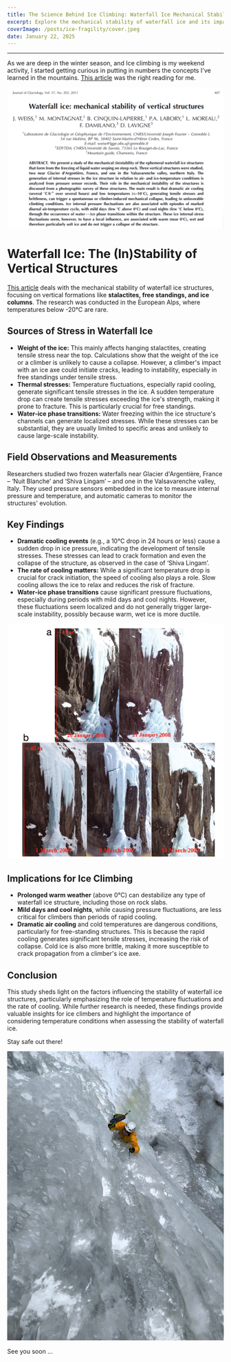 ```yaml
---
title: The Science Behind Ice Climbing: Waterfall Ice Mechanical Stability
excerpt: Explore the mechanical stability of waterfall ice and its impact on ice climbing safety.
coverImage: /posts/ice-fragility/cover.jpeg
date: January 22, 2025
---
```

---

As we are deep in the winter season, and Ice climbing is my weekend activity, I started getting curious in putting in numbers the concepts I've learned in the mountains. [This article](https://www.cambridge.org/core/journals/journal-of-glaciology/article/waterfall-ice-mechanical-stability-of-vertical-structures/BA97B8E2B265C97A5EE9531506CE4F58) was the right reading for me.

<img src="../../_images/posts/ice-fragility/paper-image.png" alt="" class=blogpost-image />
<br>



# Waterfall Ice: The (In)Stability of Vertical Structures

[This article](https://www.cambridge.org/core/journals/journal-of-glaciology/article/waterfall-ice-mechanical-stability-of-vertical-structures/BA97B8E2B265C97A5EE9531506CE4F58) deals with the mechanical stability of waterfall ice structures, focusing on vertical formations like **stalactites, free standings, and ice columns**.  The research was conducted in the European Alps, where temperatures below -20°C are rare. 

## Sources of Stress in Waterfall Ice

* **Weight of the ice:**  This mainly affects hanging stalactites, creating tensile stress near the top. Calculations show that the weight of the ice or a climber is unlikely to cause a collapse.  However, a climber's impact with an ice axe could initiate cracks, leading to instability, especially in free standings under tensile stress.
* **Thermal stresses:** Temperature fluctuations, especially rapid cooling, generate significant tensile stresses in the ice. A sudden temperature drop can create tensile stresses exceeding the ice's strength, making it prone to fracture. This is particularly crucial for free standings.
* **Water-ice phase transitions:**  Water freezing within the ice structure's channels can generate localized stresses. While these stresses can be substantial, they are usually limited to specific areas and unlikely to cause large-scale instability.

## Field Observations and Measurements

Researchers studied two frozen waterfalls near Glacier d'Argentière, France – ‘Nuit Blanche’ and ‘Shiva Lingam’ – and one in the Valsavarenche valley, Italy. They used pressure sensors embedded in the ice to measure internal pressure and temperature, and automatic cameras to monitor the structures' evolution.

## Key Findings

* **Dramatic cooling events** (e.g., a 10°C drop in 24 hours or less) cause a sudden drop in ice pressure, indicating the development of tensile stresses. These stresses can lead to crack formation and even the collapse of the structure, as observed in the case of ‘Shiva Lingam’.
* **The rate of cooling matters:**  While a significant temperature drop is crucial for crack initiation, the speed of cooling also plays a role.  Slow cooling allows the ice to relax and reduces the risk of fracture.
* **Water-ice phase transitions** cause significant pressure fluctuations, especially during periods with mild days and cool nights. However, these fluctuations seem localized and do not generally trigger large-scale instability, possibly because warm, wet ice is more ductile.

<img src="../../_images/posts/ice-fragility/paper-image-2.png" alt="" class=blogpost-image />
<br>


## Implications for Ice Climbing

* **Prolonged warm weather**  (above 0°C) can destabilize any type of waterfall ice structure, including those on rock slabs.
* **Mild days and cool nights**, while causing pressure fluctuations, are less critical for climbers than periods of rapid cooling.
* **Dramatic air cooling**  and cold temperatures are dangerous conditions, particularly for free-standing structures. This is because the rapid cooling generates significant tensile stresses, increasing the risk of collapse.  Cold ice is also more brittle, making it more susceptible to crack propagation from a climber's ice axe.

## Conclusion

This study sheds light on the factors influencing the stability of waterfall ice structures, particularly emphasizing the role of temperature fluctuations and the rate of cooling. While further research is needed, these findings provide valuable insights for ice climbers and highlight the importance of considering temperature conditions when assessing the stability of waterfall ice. 

Stay safe out there!

<img src="../../_images/posts/ice-fragility/Pippo-speed.jpg" alt="" class=blogpost-image />

See you soon ...

